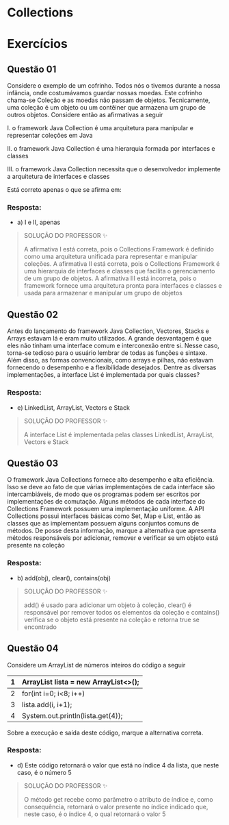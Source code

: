 # Collections

# Exercícios


## Questão 01
Considere o exemplo de um cofrinho. Todos nós o tivemos durante a nossa infância, onde costumávamos guardar nossas moedas. Este cofrinho chama-se Coleção e as moedas não passam de objetos. Tecnicamente, uma coleção é um objeto ou um contêiner que armazena um grupo de outros objetos.
Considere então as afirmativas a seguir

I. o framework Java Collection é uma arquitetura para manipular e representar coleções em Java

II. o framework Java Collection é uma hierarquia formada por interfaces e classes

III. o framework Java Collection necessita que o desenvolvedor implemente a arquitetura de interfaces e classes

Está correto apenas o que se afirma em:

### Resposta:
- a) I e II, apenas

> SOLUÇÃO DO PROFESSOR ✨
>
> A afirmativa I está correta, pois o Collections Framework é definido como uma arquitetura unificada para representar e manipular coleções. A afirmativa II está correta, pois o Collections Framework é uma hierarquia de interfaces e classes que facilita o gerenciamento de um grupo de objetos. A afirmativa III está incorreta, pois o framework fornece uma arquitetura pronta para interfaces e classes e usada para armazenar e manipular um grupo de objetos


## Questão 02
Antes do lançamento do framework Java Collection, Vectores, Stacks e Arrays estavam lá e eram muito utilizados. A grande desvantagem é que eles não tinham uma interface comum e interconexão entre si. Nesse caso, torna-se tedioso para o usuário lembrar de todas as funções e sintaxe. Além disso, as formas convencionais, como arrays e pilhas, não estavam fornecendo o desempenho e a flexibilidade desejados.
Dentre as diversas implementações, a interface List é implementada por quais classes?

### Resposta:
- e) LinkedList, ArrayList, Vectors e Stack

> SOLUÇÃO DO PROFESSOR ✨
>
> A interface List é implementada pelas classes LinkedList, ArrayList, Vectors e Stack


## Questão 03
O framework Java Collections fornece alto desempenho e alta eficiência. Isso se deve ao fato de que várias implementações de cada interface são intercambiáveis, de modo que os programas podem ser escritos por implementações de comutação. Alguns métodos de cada interface do Collections Framework possuem uma implementação uniforme. A API Collections possui interfaces básicas como Set, Map e List, então as classes que as implementam possuem alguns conjuntos comuns de métodos.
De posse desta informação, marque a alternativa que apresenta métodos responsáveis por adicionar, remover e verificar se um objeto está presente na coleção

### Resposta:
- b) add(obj), clear(), contains(obj)

> SOLUÇÃO DO PROFESSOR ✨
>
> add() é usado para adicionar um objeto à coleção, clear() é responsável por remover todos os elementos da coleção e contains() verifica se o objeto está presente na coleção e retorna true se encontrado


## Questão 04
Considere um ArrayList de números inteiros do código a seguir

| 1    | ArrayList<Integer> lista = new ArrayList<>(); |
| ---- | --------------------------------------------- |
| 2    | for(int i=0; i<8; i++)                        |
| 3    | lista.add(i, i+1);                            |
| 4    | System.out.println(lista.get(4));             |

 

Sobre a execução e saída deste código, marque a alternativa correta.

### Resposta:
- d) Este código retornará o valor que está no índice 4 da lista, que neste caso, é o número 5

> SOLUÇÃO DO PROFESSOR ✨
>
> O método get recebe como parâmetro o atributo de índice e, como consequência, retornará o valor presente no índice indicado que, neste caso, é o índice 4, o qual retornará o valor 5

